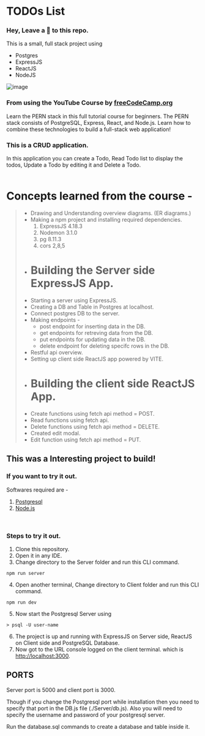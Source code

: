 # TODOs List  
### Hey, Leave a 🌟 to this repo.
This is a small, full stack project using  
- Postgres
- ExpressJS
- ReactJS
- NodeJS

![image](https://github.com/prathmesh-ka-github/TODOs-list/assets/103999608/96e82c93-933d-4e02-a0b2-19456b57e5f3)

### From using the YouTube Course by [freeCodeCamp.org](https://youtu.be/ldYcgPKEZC8?si=c5aFCJF8BbPkQkz7)  
Learn the PERN stack in this full tutorial course for beginners. The PERN stack consists of PostgreSQL, Express, React, and Node.js. Learn how to combine these technologies to build a full-stack web application!

### This is a CRUD application.
In this application you can create a Todo, Read Todo list to display the todos, Update a Todo by editing it and Delete a Todo.  
<br/>

# Concepts learned from the course -
> - Drawing and Understanding overview diagrams. (ER diagrams.)
> - Making a npm project and installing required dependencies.
>   1. ExpressJS 4.18.3
>   1. Nodemon 3.1.0
>   1. pg 8.11.3
>   1. cors 2,8,5
> - # Building the Server side ExpressJS App.
> - Starting a server using ExpressJS.
> - Creating a DB and Table in Postgres at localhost.
> - Connect postgres DB to the server.
> - Making endpoints -
>    - post endpoint for inserting data in the DB.
>    - get endpoints for retreving data from the DB.
>    - put endpoints for updating data in the DB.
>    - delete endpoint for deleting specifc rows in the DB.
> - Restful api overview.
> - Setting up client side ReactJS app powered by VITE.
> - # Building the client side ReactJS App.
> - Create functions using fetch api method = POST.
> - Read functions using fetch api.
> - Delete functions using fetch api method = DELETE.
> - Created edit modal.
> - Edit function using fetch api method = PUT.

## This was a Interesting project to build!
### If you want to try it out.  
Softwares required are -
1. [Postgresql](https://www.postgresql.org/download/)
1. [Node.js](https://nodejs.org/en/download/current)

<br/>  

### Steps to try it out.  
1. Clone this repository.
1. Open it in any IDE.
1. Change directory to the Server folder and run this CLI command. 
```
npm run server
```    
4. Open another terminal, Change directory to Client folder and run this CLI command.
```
npm run dev
```
5. Now start the Postgresql Server using
```
> psql -U user-name
```
6. The project is up and running with ExpressJS on Server side, ReactJS on Client side and PostgreSQL Database.
6. Now got to the URL console logged on the client terminal. which is [http://localhost:3000](http://localhost:3000).

## PORTS
Server port is 5000 and client port is 3000.  

Though if you change the Postgresql port while installation then you need to specify that port in the DB.js file (./Server/db.js). Also you will need to specify the username and password of your postgresql server.  

Run the database.sql commands to create a database and table inside  it.  
